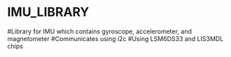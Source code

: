 # IMU_LIBRARY

#Library for IMU which contains gyroscope, accelerometer, and magnetometer
#Communicates using i2c
#Using LSM6DS33 and LIS3MDL chips
